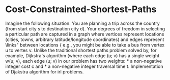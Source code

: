 # Cost-Constrainted-Shortest-Paths
Imagine the following situation. You are planning a trip across the country (from start city s to destination city d). Your degrees of freedom in selecting a particular path are captured in a graph where vertices represent locations (cities, towns, arbitrary latitude/longitude coordinates) and edges represent \links" between locations { e.g., you might be able to take a bus from vertex u to vertes v. Unlike the traditional shortest paths problem solved by, for example, Dijkstra's algorithm (where each edge (u; v) has a single weight w(u; v), each edge (u; v) in our problem has two weights: * a non-negative integer cost c and * a non-negative integer traversal time t.
Implementation of Djakstra algorithm for irl problems.
